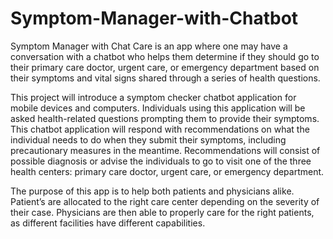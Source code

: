 # Symptom-Manager-with-Chatbot

Symptom Manager with Chat Care is an app where one may have a conversation with a chatbot who helps them determine if they should go to their primary care doctor, urgent care, or emergency department based on their symptoms and vital signs shared through a series of health questions.

This project will introduce a symptom checker chatbot application for mobile devices and computers. Individuals using this application will be asked health-related questions prompting them to provide their symptoms. This chatbot application will respond with recommendations on what the individual needs to do when they submit their symptoms, including precautionary measures in the meantime. Recommendations will consist of possible diagnosis or advise the individuals to go to visit one of the three health centers: primary care doctor, urgent care, or emergency department.

The purpose of this app is to help both patients and physicians alike. Patient’s are allocated to the right care center depending on the severity of their case. Physicians are then able to properly care for the right patients, as different facilities have different capabilities.


